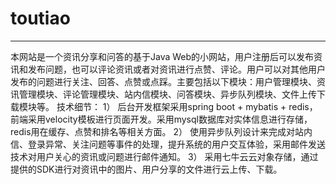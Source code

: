 # toutiao
----------------------
本网站是一个资讯分享和问答的基于Java Web的小网站，用户注册后可以发布资讯和发布问题，也可以评论资讯或者对资讯进行点赞、评论。用户可以对其他用户发布的问题进行关注、回答、点赞或点踩。主要包括以下模块：用户管理模块、资讯管理模块、评论管理模块、站内信模块、问答模块、异步队列模块、文件上传下载模块等。 技术细节： 1） 后台开发框架采用spring boot + mybatis + redis，前端采用velocity模板进行页面开发。采用mysql数据库对实体信息进行存储，redis用在缓存、点赞和排名等相关方面。  2） 使用异步队列设计来完成对站内信、登录异常、关注问题等事件的处理，提升系统的用户交互体验，采用邮件发送技术对用户关心的资讯或问题进行邮件通知。 3） 采用七牛云云对象存储，通过提供的SDK进行对资讯中的图片、用户分享的文件进行云上传、下载。
